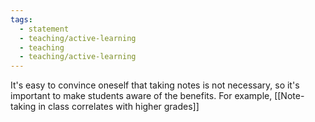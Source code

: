 ```yaml
---
tags:
  - statement
  - teaching/active-learning
  - teaching
  - teaching/active-learning
---
```

It's easy to convince oneself that taking notes is not necessary, so it's important to make students aware of the benefits. For example, [[Note-taking in class correlates with higher grades]]
